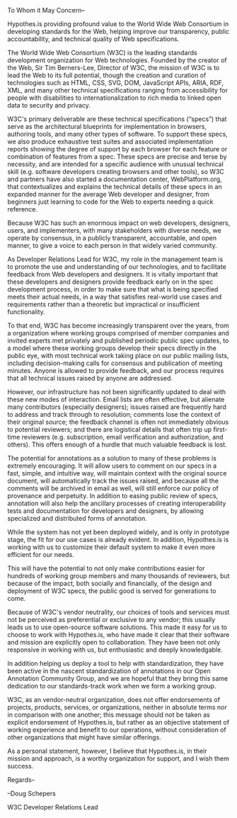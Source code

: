 To Whom it May Concern–

Hypothes.is providing profound value to the World Wide Web Consortium in developing standards for the Web, helping improve our transparency, public accountability, and technical quality of Web specifications.

The World Wide Web Consortium (W3C) is the leading standards development organization for Web technologies. Founded by the creator of the Web, Sir Tim Berners-Lee, Director of W3C, the mission of W3C is to lead the Web to its full potential, though the creation and curation of technologies such as HTML, CSS, SVG, DOM, JavaScript APIs, ARIA, RDF, XML, and many other technical specifications ranging from accessibility for people with disabilities to internationalization to rich media to linked open data to security and privacy.

W3C's primary deliverable are these technical specifications (“specs”) that serve as the architectural blueprints for implementation in browsers, authoring tools, and many other types of software. To support these specs, we also produce exhaustive test suites and associated implementation reports showing the degree of support by each browser for each feature or combination of features from a spec. These specs are precise and terse by necessity, and are intended for a specific audience with unusual technical skill (e.g. software developers creating browsers and other tools), so W3C and partners have also started a documentation center, WebPlatform.org, that contextualizes and explains the technical details of these specs in an expanded manner for the average Web developer and designer, from beginners just learning to code for the Web to experts needing a quick reference.

Because W3C has such an enormous impact on web developers, designers, users, and implementers, with many stakeholders with diverse needs, we operate by consensus, in a publicly transparent, accountable, and open manner, to give a voice to each person in that widely varied community. 

As Developer Relations Lead for W3C, my role in the management team is to promote the use and understanding of our technologies, and to facilitate feedback from Web developers and designers. It is vitally important that these developers and designers provide feedback early on in the spec development process, in order to make sure that what is being specified meets their actual needs, in a way that satisfies real-world use cases and requirements rather than a theoretic but impractical or insufficient functionality. 

To that end, W3C has become increasingly transparent over the years, from a organization where working groups comprised of member companies and invited experts met privately and published periodic public spec updates, to a model where these working groups develop their specs directly in the public eye, with most technical work taking place on our public mailing lists, including decision-making calls for consensus and publication of meeting minutes. Anyone is allowed to provide feedback, and our process requires that all technical issues raised by anyone are addressed.

However, our infrastructure has not been significantly updated to deal with these new modes of interaction. Email lists are often effective, but alienate many contributors (especially designers); issues raised are frequently hard to address and track through to resolution; comments lose the context of their original source; the feedback channel is often not immediately obvious to potential reviewers; and there are logistical details that often trip up first-time reviewers (e.g. subscription, email verification and authorization, and others). This offers enough of a hurdle that much valuable feedback is lost.

The potential for annotations as a solution to many of these problems is extremely encouraging. It will allow users to comment on our specs in a fast, simple, and intuitive way, will maintain context with the original source document, will automatically track the issues raised, and because all the comments will be archived in email as well, will still enforce our policy of provenance and perpetuity. In addition to easing public review of specs, annotation will also help the ancillary processes of creating interoperability tests and documentation for developers and designers, by allowing specialized and distributed forms of annotation.

While the system has not yet been deployed widely, and is only in prototype stage, the fit for our use cases is already evident. In addition, Hypothes.is is working with us to customize their default system to make it even more efficient for our needs.

This will have the potential to not only make contributions easier for hundreds of working group members and many thousands of reviewers, but because of the impact, both socially and financially, of the design and deployment of W3C specs, the public good is served for generations to come.

Because of W3C's vendor neutrality, our choices of tools and services must not be perceived as preferential or exclusive to any vendor; this usually leads us to use open-source software solutions. This made it easy for us to choose to work with Hypothes.is, who have made it clear that their software and mission are explicitly open to collaboration. They have been not only responsive in working with us, but enthusiastic and deeply knowledgable.

In addition helping us deploy a tool to help with standardization, they have been active in the nascent standardization of annotations in our Open Annotation Community Group, and we are hopeful that they bring this same dedication to our standards-track work when we form a working group. 

W3C, as an vendor-neutral organization, does not offer endorsements of projects, products, services, or organizations, neither in absolute terms nor in comparison with one another; this message should not be taken as explicit endorsement of Hypothes.is, but rather as an objective statement of working experience and benefit to our operations, without consideration of other organizations that might have similar offerings.

As a personal statement, however, I believe that Hypothes.is, in their mission and approach, is a worthy organization for support, and I wish them success.

Regards–

–Doug Schepers

W3C Developer Relations Lead